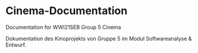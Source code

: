 # Cinema-Documentation
Documentation for WWI21SEB Group 5 Cinema

Dokumentation des Kinoprojekts von Gruppe 5 im Modul Softwareanalyse & Entwurf.
